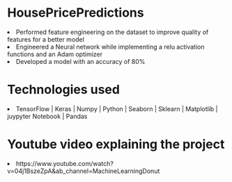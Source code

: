# HousePricePredictions
<li>Performed feature engineering on the dataset to improve quality of features for a better model</li>
<li>Engineered a Neural network while implementing a relu activation functions and an Adam optimizer </li>
<li> Developed a model with an accuracy of 80%</li>

<h1>Technologies used</h1>
<li> TensorFlow | Keras | Numpy | Python | Seaborn | Sklearn | Matplotlib | juypyter Notebook | Pandas</li>
<h1> Youtube video explaining the project</h1>
<li>https://www.youtube.com/watch?v=04j1BszeZpA&ab_channel=MachineLearningDonut</li>

